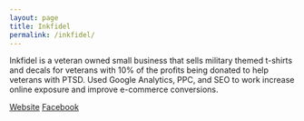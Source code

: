 ```yaml
---
layout: page
title: Inkfidel
permalink: /inkfidel/
---
```


Inkfidel is a veteran owned small business that sells military themed t-shirts and decals for veterans with 10% of the profits being donated to help veterans with PTSD. Used Google Analytics, PPC, and SEO to work increase online exposure and improve e-commerce conversions.

<a href="http://inkfidel.com/">Website</a>
<a href="https://www.facebook.com/inkfidel">Facebook</a>
